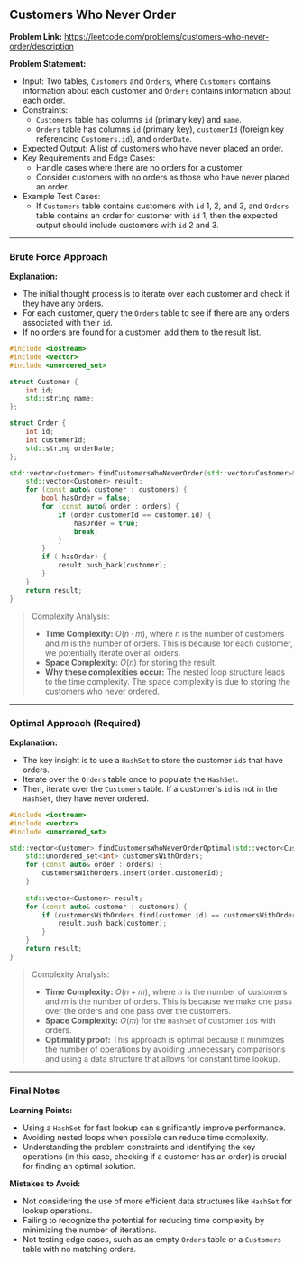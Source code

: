 ## Customers Who Never Order

**Problem Link:** https://leetcode.com/problems/customers-who-never-order/description

**Problem Statement:**
- Input: Two tables, `Customers` and `Orders`, where `Customers` contains information about each customer and `Orders` contains information about each order.
- Constraints: 
    - `Customers` table has columns `id` (primary key) and `name`.
    - `Orders` table has columns `id` (primary key), `customerId` (foreign key referencing `Customers.id`), and `orderDate`.
- Expected Output: A list of customers who have never placed an order.
- Key Requirements and Edge Cases:
    - Handle cases where there are no orders for a customer.
    - Consider customers with no orders as those who have never placed an order.
- Example Test Cases:
    - If `Customers` table contains customers with `id` 1, 2, and 3, and `Orders` table contains an order for customer with `id` 1, then the expected output should include customers with `id` 2 and 3.

---

### Brute Force Approach

**Explanation:**
- The initial thought process is to iterate over each customer and check if they have any orders.
- For each customer, query the `Orders` table to see if there are any orders associated with their `id`.
- If no orders are found for a customer, add them to the result list.

```cpp
#include <iostream>
#include <vector>
#include <unordered_set>

struct Customer {
    int id;
    std::string name;
};

struct Order {
    int id;
    int customerId;
    std::string orderDate;
};

std::vector<Customer> findCustomersWhoNeverOrder(std::vector<Customer>& customers, std::vector<Order>& orders) {
    std::vector<Customer> result;
    for (const auto& customer : customers) {
        bool hasOrder = false;
        for (const auto& order : orders) {
            if (order.customerId == customer.id) {
                hasOrder = true;
                break;
            }
        }
        if (!hasOrder) {
            result.push_back(customer);
        }
    }
    return result;
}
```

> Complexity Analysis:
> - **Time Complexity:** $O(n \cdot m)$, where $n$ is the number of customers and $m$ is the number of orders. This is because for each customer, we potentially iterate over all orders.
> - **Space Complexity:** $O(n)$ for storing the result.
> - **Why these complexities occur:** The nested loop structure leads to the time complexity. The space complexity is due to storing the customers who never ordered.

---

### Optimal Approach (Required)

**Explanation:**
- The key insight is to use a `HashSet` to store the customer `id`s that have orders.
- Iterate over the `Orders` table once to populate the `HashSet`.
- Then, iterate over the `Customers` table. If a customer's `id` is not in the `HashSet`, they have never ordered.

```cpp
#include <iostream>
#include <vector>
#include <unordered_set>

std::vector<Customer> findCustomersWhoNeverOrderOptimal(std::vector<Customer>& customers, std::vector<Order>& orders) {
    std::unordered_set<int> customersWithOrders;
    for (const auto& order : orders) {
        customersWithOrders.insert(order.customerId);
    }
    
    std::vector<Customer> result;
    for (const auto& customer : customers) {
        if (customersWithOrders.find(customer.id) == customersWithOrders.end()) {
            result.push_back(customer);
        }
    }
    return result;
}
```

> Complexity Analysis:
> - **Time Complexity:** $O(n + m)$, where $n$ is the number of customers and $m$ is the number of orders. This is because we make one pass over the orders and one pass over the customers.
> - **Space Complexity:** $O(m)$ for the `HashSet` of customer `id`s with orders.
> - **Optimality proof:** This approach is optimal because it minimizes the number of operations by avoiding unnecessary comparisons and using a data structure that allows for constant time lookup.

---

### Final Notes

**Learning Points:**
- Using a `HashSet` for fast lookup can significantly improve performance.
- Avoiding nested loops when possible can reduce time complexity.
- Understanding the problem constraints and identifying the key operations (in this case, checking if a customer has an order) is crucial for finding an optimal solution.

**Mistakes to Avoid:**
- Not considering the use of more efficient data structures like `HashSet` for lookup operations.
- Failing to recognize the potential for reducing time complexity by minimizing the number of iterations.
- Not testing edge cases, such as an empty `Orders` table or a `Customers` table with no matching orders.